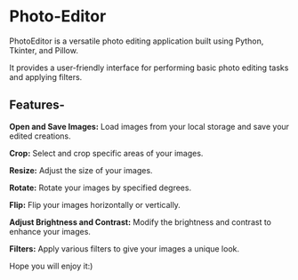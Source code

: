 # Photo-Editor
PhotoEditor is a versatile photo editing application built using Python, Tkinter, and Pillow. 

It provides a user-friendly interface for performing basic photo editing tasks and applying filters.

## Features-
**Open and Save Images:** Load images from your local storage and save your edited creations.

**Crop:** Select and crop specific areas of your images.

**Resize:** Adjust the size of your images.

**Rotate:** Rotate your images by specified degrees.

**Flip:** Flip your images horizontally or vertically.

**Adjust Brightness and Contrast:** Modify the brightness and contrast to enhance your images.

**Filters:** Apply various filters to give your images a unique look.


Hope you will enjoy it:)
